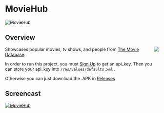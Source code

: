 # MovieHub

![MovieHub](https://raw.githubusercontent.com/lawloretienne/MovieHub/master/images/ic_launcher.png)

## Overview

<a href="https://www.themoviedb.org/documentation/api"><img src="images/the_movie_db_2.png" align="right"></a>

Showcases popular movies, tv shows, and people from <a href="https://www.themoviedb.org/documentation/api">The Movie Database</a>.

In order to run this project, you must <a href="https://www.themoviedb.org/account/signup">Sign Up</a> to get an api_key.  Then you can store your api_key into `/res/values/defaults.xml` . 

Otherwise you can just download the .APK in <a href="https://github.com/lawloretienne/MovieHub/releases">Releases</a>

## Screencast

[![MovieHub](https://raw.githubusercontent.com/lawloretienne/MovieHub/master/images/MovieHub_Screencast_2.png)](https://goo.gl/photos/o4CVd5ihs4UJBL5T7 "MovieHub")
